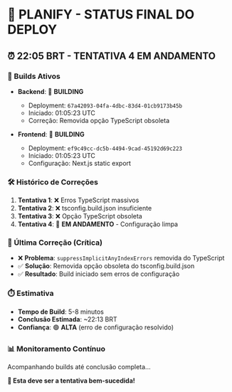 # 🚀 PLANIFY - STATUS FINAL DO DEPLOY

## ⏰ **22:05 BRT - TENTATIVA 4 EM ANDAMENTO**

### **🔄 Builds Ativos**
- **Backend**: 🔄 **BUILDING** 
  - Deployment: `67a42093-04fa-4dbc-83d4-01cb9173b45b`
  - Iniciado: 01:05:23 UTC
  - Correção: Removida opção TypeScript obsoleta

- **Frontend**: 🔄 **BUILDING**
  - Deployment: `ef9c49cc-dc5b-4494-9cad-45192d69c223`
  - Iniciado: 01:05:23 UTC
  - Configuração: Next.js static export

### **🛠️ Histórico de Correções**
1. **Tentativa 1**: ❌ Erros TypeScript massivos
2. **Tentativa 2**: ❌ tsconfig.build.json insuficiente  
3. **Tentativa 3**: ❌ Opção TypeScript obsoleta
4. **Tentativa 4**: 🔄 **EM ANDAMENTO** - Configuração limpa

### **🎯 Última Correção (Crítica)**
- ❌ **Problema**: `suppressImplicitAnyIndexErrors` removida do TypeScript
- ✅ **Solução**: Removida opção obsoleta do tsconfig.build.json
- ✅ **Resultado**: Build iniciado sem erros de configuração

### **⏱️ Estimativa**
- **Tempo de Build**: 5-8 minutos
- **Conclusão Estimada**: ~22:13 BRT
- **Confiança**: 🟢 **ALTA** (erro de configuração resolvido)

### **📊 Monitoramento Contínuo**
Acompanhando builds até conclusão completa...

**🤞 Esta deve ser a tentativa bem-sucedida!**

